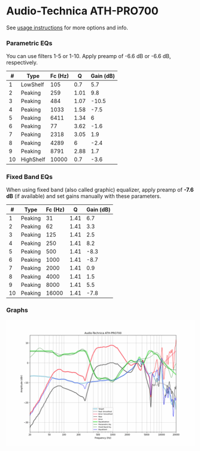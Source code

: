 # Audio-Technica ATH-PRO700
See [usage instructions](https://github.com/jaakkopasanen/AutoEq#usage) for more options and info.

### Parametric EQs
You can use filters 1-5 or 1-10. Apply preamp of -6.6 dB or -6.6 dB, respectively.

|   # | Type      |   Fc (Hz) |    Q |   Gain (dB) |
|-----|-----------|-----------|------|-------------|
|   1 | LowShelf  |       105 | 0.7  |         5.7 |
|   2 | Peaking   |       259 | 1.01 |         9.8 |
|   3 | Peaking   |       484 | 1.07 |       -10.5 |
|   4 | Peaking   |      1033 | 1.58 |        -7.5 |
|   5 | Peaking   |      6411 | 1.34 |         6   |
|   6 | Peaking   |        77 | 3.62 |        -1.6 |
|   7 | Peaking   |      2318 | 3.05 |         1.9 |
|   8 | Peaking   |      4289 | 6    |        -2.4 |
|   9 | Peaking   |      8791 | 2.88 |         1.7 |
|  10 | HighShelf |     10000 | 0.7  |        -3.6 |

### Fixed Band EQs
When using fixed band (also called graphic) equalizer, apply preamp of **-7.6 dB** (if available) and set gains manually with these parameters.

|   # | Type    |   Fc (Hz) |    Q |   Gain (dB) |
|-----|---------|-----------|------|-------------|
|   1 | Peaking |        31 | 1.41 |         6.7 |
|   2 | Peaking |        62 | 1.41 |         3.3 |
|   3 | Peaking |       125 | 1.41 |         2.5 |
|   4 | Peaking |       250 | 1.41 |         8.2 |
|   5 | Peaking |       500 | 1.41 |        -8.3 |
|   6 | Peaking |      1000 | 1.41 |        -8.7 |
|   7 | Peaking |      2000 | 1.41 |         0.9 |
|   8 | Peaking |      4000 | 1.41 |         1.5 |
|   9 | Peaking |      8000 | 1.41 |         5.5 |
|  10 | Peaking |     16000 | 1.41 |        -7.8 |

### Graphs
![](./Audio-Technica%20ATH-PRO700.png)
